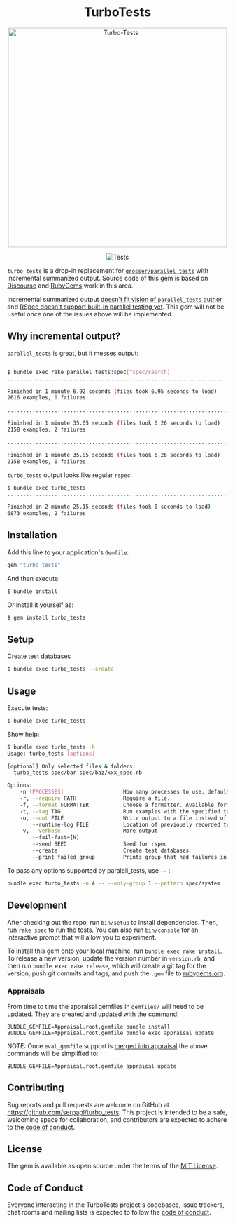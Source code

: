 <h1 align="center">
  TurboTests
</h1>

<div align="center">
   <img src="https://user-images.githubusercontent.com/78694043/233910064-87a6d557-1120-42d2-b965-2a9403c6f2f4.svg" width="500" alt="Turbo-Tests">

</div>

<div align="center">

  ![Tests](https://github.com/serpapi/turbo_tests/workflows/Tests/badge.svg)

</div>

`turbo_tests` is a drop-in replacement for [`grosser/parallel_tests`](https://github.com/grosser/parallel_tests) with incremental summarized output. Source code of this gem is based on [Discourse](https://github.com/discourse/discourse/blob/6b9784cf8a18636bce281a7e4d18e65a0cbc6290/lib/turbo_tests.rb) and [RubyGems](https://github.com/rubygems/rubygems/tree/390335ceb351668cd433bd5bb9823dd021f82533/bundler/tool) work in this area.

Incremental summarized output [doesn't fit vision of `parallel_tests` author](https://github.com/grosser/parallel_tests/issues/708) and [RSpec doesn't support built-in parallel testing yet](https://github.com/rspec/rspec-rails/issues/2104#issuecomment-658474900). This gem will not be useful once one of the issues above will be implemented.

## Why incremental output?

`parallel_tests` is great, but it messes output:

```bash

$ bundle exec rake parallel_tests:spec[^spec/search]
.................................................................................................................................................................................................................................................................................................................................................................................................................................................................................................................................................................................

Finished in 1 minute 6.92 seconds (files took 6.95 seconds to load)
2616 examples, 0 failures

.........................................................................................................................................F........................................................................................................................................F..............................................................................................................................................................................................................................................................................................

Finished in 1 minute 35.05 seconds (files took 6.26 seconds to load)
2158 examples, 2 failures

.................................................................................................................................................................................................................................................................................................................................................................................................................................................................................................................................................................................

Finished in 1 minute 35.05 seconds (files took 6.26 seconds to load)
2158 examples, 0 failures
```

`turbo_tests` output looks like regular `rspec`:

```bash
$ bundle exec turbo_tests
..........................................................................................................................................................................................................................................................................................................................................................................................................................................................................................................................................................................................................................................................................................................................F........................................................................................................................................F..............................................................................................................................................................................................................................................................................................................................................................................................................................................................................................................................................................................................................................................................................................................................................................................................................................................................................

Finished in 2 minute 25.15 seconds (files took 0 seconds to load)
6873 examples, 2 failures
```

## Installation

Add this line to your application's `Gemfile`:

```ruby
gem "turbo_tests"
```

And then execute:

```bash
$ bundle install
```

Or install it yourself as:

```bash
$ gem install turbo_tests
```

## Setup

Create test databases

```bash
$ bundle exec turbo_tests --create
```

## Usage

Execute tests:

```bash
$ bundle exec turbo_tests
```

Show help:

```bash
$ bundle exec turbo_tests -h
Usage: turbo_tests [options]

[optional] Only selected files & folders:
  turbo_tests spec/bar spec/baz/xxx_spec.rb

Options:
    -n [PROCESSES]                   How many processes to use, default: available CPUs
    -r, --require PATH               Require a file.
    -f, --format FORMATTER           Choose a formatter. Available formatters: progress (p), documentation (d). Default: progress
    -t, --tag TAG                    Run examples with the specified tag.
    -o, --out FILE                   Write output to a file instead of $stdout
        --runtime-log FILE           Location of previously recorded test runtimes
    -v, --verbose                    More output
        --fail-fast=[N]
        --seed SEED                  Seed for rspec
        --create                     Create test databases
        --print_failed_group         Prints group that had failures in it
```

To pass any options supported by paralell_tests, use `--` :

```bash
bundle exec turbo_tests -n 4 -- --only-group 1 --pattern spec/system
```

## Development

After checking out the repo, run `bin/setup` to install dependencies. Then, run `rake spec` to run the tests. You can also run `bin/console` for an interactive prompt that will allow you to experiment.

To install this gem onto your local machine, run `bundle exec rake install`. To release a new version, update the version number in `version.rb`, and then run `bundle exec rake release`, which will create a git tag for the version, push git commits and tags, and push the `.gem` file to [rubygems.org](https://rubygems.org).

### Appraisals

From time to time the appraisal gemfiles in `gemfiles/` will need to be updated.
They are created and updated with the command:

```shell
BUNDLE_GEMFILE=Appraisal.root.gemfile bundle install
BUNDLE_GEMFILE=Appraisal.root.gemfile bundle exec appraisal update
```

NOTE: Once `eval_gemfile` support is [merged into appraisal](https://github.com/thoughtbot/appraisal/pull/248) the above commands will be simplified to:

```shell
BUNDLE_GEMFILE=Appraisal.root.gemfile appraisal update
```

## Contributing

Bug reports and pull requests are welcome on GitHub at https://github.com/serpapi/turbo_tests. This project is intended to be a safe, welcoming space for collaboration, and contributors are expected to adhere to the [code of conduct](https://github.com/serpapi/turbo_tests/blob/master/CODE_OF_CONDUCT.md).


## License

The gem is available as open source under the terms of the [MIT License](https://opensource.org/licenses/MIT).

## Code of Conduct

Everyone interacting in the TurboTests project's codebases, issue trackers, chat rooms and mailing lists is expected to follow the [code of conduct](https://github.com/serpapi/turbo_tests/blob/master/CODE_OF_CONDUCT.md).
